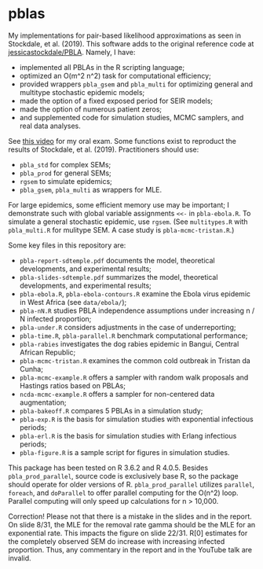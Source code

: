 # pblas
My implementations for pair-based likelihood approximations as seen in Stockdale, et al. (2019). This software adds to the original reference code at [jessicastockdale/PBLA](https://github.com/jessicastockdale/PBLA). Namely, I have:

* implemented all PBLAs in the R scripting language;
* optimized an O(m^2 n^2) task for computational efficiency;
* provided wrappers `pbla_gsem` and `pbla_multi` for optimizing general and multitype stochastic epidemic models;
* made the option of a fixed exposed period for SEIR models;
* made the option of numerous patient zeros;
* and supplemented code for simulation studies, MCMC samplers, and real data analyses.

See [this video](https://youtu.be/jv1vYEU-VNA) for my oral exam. Some functions exist to reproduct the results of Stockdale, et al. (2019). Practitioners should use:

* `pbla_std` for complex SEMs;
* `pbla_prod` for general SEMs;
* `rgsem` to simulate epidemics;
* `pbla_gsem`, `pbla_multi` as wrappers for MLE.

For large epidemics, some efficient memory use may be important; I demonstrate such with global variable assignments `<<-` in `pbla-ebola.R`. To simulate a general stochastic epidemic, use `rgsem`. (See `multitypes.R` with `pbla_multi.R` for mulitype SEM. A case study is `pbla-mcmc-tristan.R`.)

Some key files in this repository are:

* `pbla-report-sdtemple.pdf` documents the model, theoretical developments, and experimental results;
* `pbla-slides-sdtemple.pdf` summarizes the model, theoretical developments, and experimental results;
* `pbla-ebola.R`, `pbla-ebola-contours.R` examine the Ebola virus epidemic in West Africa (see `data/ebola/`);
* `pbla-nN.R` studies PBLA independence assumptions under increasing n / N infected proportion;
* `pbla-under.R` considers adjustments in the case of underreporting;
* `pbla-time.R`, `pbla-parallel.R` benchmark computational performance;
* `pbla-rabies` investigates the dog rabies epidemic in Bangui, Central African Republic; 
* `pbla-mcmc-tristan.R` examines the common cold outbreak in Tristan da Cunha;
* `pbla-mcmc-example.R` offers a sampler with random walk proposals and Hastings ratios based on PBLAs;
* `ncda-mcmc-example.R` offers a sampler for non-centered data augmentation;
* `pbla-bakeoff.R` compares 5 PBLAs in a simulation study;
* `pbla-exp.R` is the basis for simulation studies with exponential infectious periods;
* `pbla-erl.R` is the basis for simulation studies with Erlang infectious periods;
* `pbla-figure.R` is a sample script for figures in simulation studies. 

This package has been tested on R 3.6.2 and R 4.0.5. Besides `pbla_prod_parallel`, source code is exclusively base R, so the package should operate for older versions of R. `pbla_prod_parallel` utilizes `parallel`, `foreach`, and `doParallel` to offer parallel computing for the O(n^2) loop. Parallel computing will only speed up calculations for n > 10,000.

Correction! Please not that there is a mistake in the slides and in the report. On slide 8/31, the MLE for the removal rate gamma should be the MLE for an exponential rate. This impacts the figure on slide 22/31. R[0] estimates for the completely observed SEM do increase with increasing infected proportion. Thus, any commentary in the report and in the YouTube talk are invalid.
